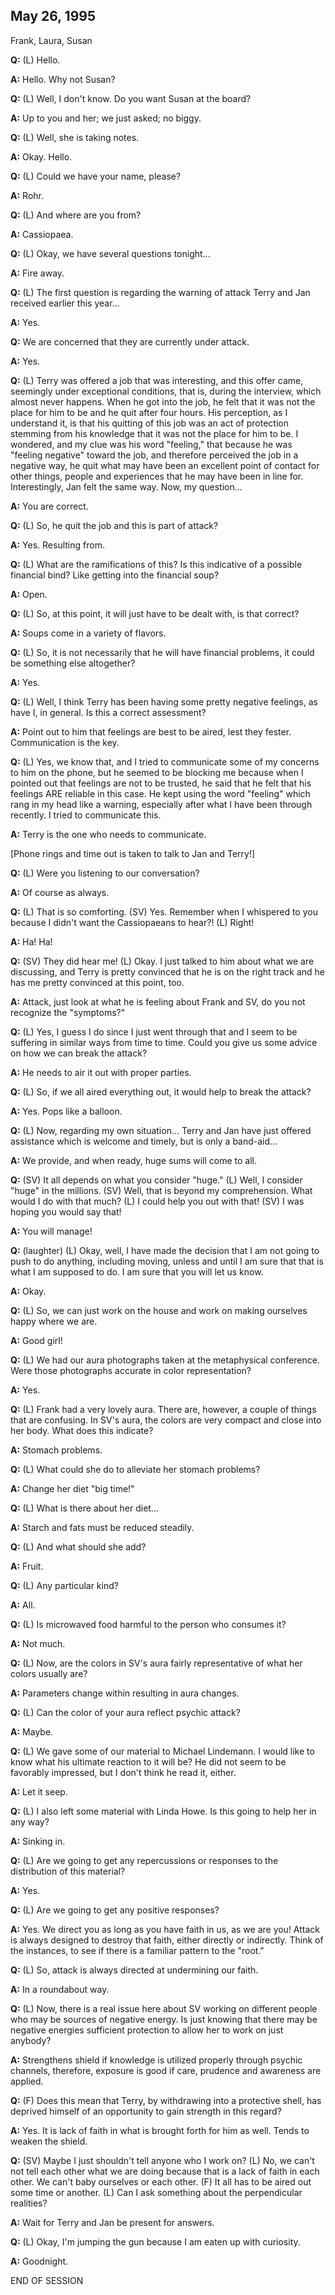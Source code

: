 ## May 26, 1995
Frank, Laura, Susan

**Q:** (L) Hello.

**A:** Hello. Why not Susan?

**Q:** (L) Well, I don't know. Do you want Susan at the board?

**A:** Up to you and her; we just asked; no biggy.

**Q:** (L) Well, she is taking notes.

**A:** Okay. Hello.

**Q:** (L) Could we have your name, please?

**A:** Rohr.

**Q:** (L) And where are you from?

**A:** Cassiopaea.

**Q:** (L) Okay, we have several questions tonight...

**A:** Fire away.

**Q:** (L) The first question is regarding the warning of attack Terry and Jan received earlier this year...

**A:** Yes.

**Q:** We are concerned that they are currently under attack.

**A:** Yes.

**Q:** (L) Terry was offered a job that was interesting, and this offer came, seemingly under exceptional conditions, that is, during the interview, which almost never happens. When he got into the job, he felt that it was not the place for him to be and he quit after four hours. His perception, as I understand it, is that his quitting of this job was an act of protection stemming from his knowledge that it was not the place for him to be. I wondered, and my clue was his word "feeling," that because he was "feeling negative" toward the job, and therefore perceived the job in a negative way, he quit what may have been an excellent point of contact for other things, people and experiences that he may have been in line for. Interestingly, Jan felt the same way. Now, my question...

**A:** You are correct.

**Q:** (L) So, he quit the job and this is part of attack?

**A:** Yes. Resulting from.

**Q:** (L) What are the ramifications of this? Is this indicative of a possible financial bind? Like getting into the financial soup?

**A:** Open.

**Q:** (L) So, at this point, it will just have to be dealt with, is that correct?

**A:** Soups come in a variety of flavors.

**Q:** (L) So, it is not necessarily that he will have financial problems, it could be something else altogether?

**A:** Yes.

**Q:** (L) Well, I think Terry has been having some pretty negative feelings, as have I, in general. Is this a correct assessment?

**A:** Point out to him that feelings are best to be aired, lest they fester. Communication is the key.

**Q:** (L) Yes, we know that, and I tried to communicate some of my concerns to him on the phone, but he seemed to be blocking me because when I pointed out that feelings are not to be trusted, he said that he felt that his feelings ARE reliable in this case. He kept using the word "feeling" which rang in my head like a warning, especially after what I have been through recently. I tried to communicate this.

**A:** Terry is the one who needs to communicate.

[Phone rings and time out is taken to talk to Jan and Terry!]

**Q:** (L) Were you listening to our conversation?

**A:** Of course as always.

**Q:** (L) That is so comforting. (SV) Yes. Remember when I whispered to you because I didn't want the Cassiopaeans to hear?! (L) Right!

**A:** Ha! Ha!

**Q:** (SV) They did hear me! (L) Okay. I just talked to him about what we are discussing, and Terry is pretty convinced that he is on the right track and he has me pretty convinced at this point, too.

**A:** Attack, just look at what he is feeling about Frank and SV, do you not recognize the "symptoms?"

**Q:** (L) Yes, I guess I do since I just went through that and I seem to be suffering in similar ways from time to time. Could you give us some advice on how we can break the attack?

**A:** He needs to air it out with proper parties.

**Q:** (L) So, if we all aired everything out, it would help to break the attack?

**A:** Yes. Pops like a balloon.

**Q:** (L) Now, regarding my own situation... Terry and Jan have just offered assistance which is welcome and timely, but is only a band-aid...

**A:** We provide, and when ready, huge sums will come to all.

**Q:** (SV) It all depends on what you consider "huge." (L) Well, I consider "huge" in the millions. (SV) Well, that is beyond my comprehension. What would I do with that much? (L) I could help you out with that! (SV) I was hoping you would say that!

**A:** You will manage!

**Q:** (laughter) (L) Okay, well, I have made the decision that I am not going to push to do anything, including moving, unless and until I am sure that that is what I am supposed to do. I am sure that you will let us know.

**A:** Okay.

**Q:** (L) So, we can just work on the house and work on making ourselves happy where we are.

**A:** Good girl!

**Q:** (L) We had our aura photographs taken at the metaphysical conference. Were those photographs accurate in color representation?

**A:** Yes.

**Q:** (L) Frank had a very lovely aura. There are, however, a couple of things that are confusing. In SV's aura, the colors are very compact and close into her body. What does this indicate?

**A:** Stomach problems.

**Q:** (L) What could she do to alleviate her stomach problems?

**A:** Change her diet "big time!"

**Q:** (L) What is there about her diet...

**A:** Starch and fats must be reduced steadily.

**Q:** (L) And what should she add?

**A:** Fruit.

**Q:** (L) Any particular kind?

**A:** All.

**Q:** (L) Is microwaved food harmful to the person who consumes it?

**A:** Not much.

**Q:** (L) Now, are the colors in SV's aura fairly representative of what her colors usually are?

**A:** Parameters change within resulting in aura changes.

**Q:** (L) Can the color of your aura reflect psychic attack?

**A:** Maybe.

**Q:** (L) We gave some of our material to Michael Lindemann. I would like to know what his ultimate reaction to it will be? He did not seem to be favorably impressed, but I don't think he read it, either.

**A:** Let it seep.

**Q:** (L) I also left some material with Linda Howe. Is this going to help her in any way?

**A:** Sinking in.

**Q:** (L) Are we going to get any repercussions or responses to the distribution of this material?

**A:** Yes.

**Q:** (L) Are we going to get any positive responses?

**A:** Yes. We direct you as long as you have faith in us, as we are you! Attack is always designed to destroy that faith, either directly or indirectly. Think of the instances, to see if there is a familiar pattern to the "root."

**Q:** (L) So, attack is always directed at undermining our faith.

**A:** In a roundabout way.

**Q:** (L) Now, there is a real issue here about SV working on different people who may be sources of negative energy. Is just knowing that there may be negative energies sufficient protection to allow her to work on just anybody?

**A:** Strengthens shield if knowledge is utilized properly through psychic channels, therefore, exposure is good if care, prudence and awareness are applied.

**Q:** (F) Does this mean that Terry, by withdrawing into a protective shell, has deprived himself of an opportunity to gain strength in this regard?

**A:** Yes. It is lack of faith in what is brought forth for him as well. Tends to weaken the shield.

**Q:** (SV) Maybe I just shouldn't tell anyone who I work on? (L) No, we can't not tell each other what we are doing because that is a lack of faith in each other. We can't baby ourselves or each other. (F) It all has to be aired out some time or another. (L) Can I ask something about the perpendicular realities?

**A:** Wait for Terry and Jan be present for answers.

**Q:** (L) Okay, I'm jumping the gun because I am eaten up with curiosity.

**A:** Goodnight.

END OF SESSION

